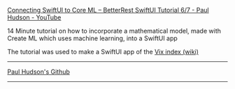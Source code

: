 [Connecting SwiftUI to Core ML – BetterRest SwiftUI Tutorial 6/7 - Paul Hudson - YouTube](https://youtu.be/rUikf6LYiCs?si=IzXsaM0TradtCavn)

14 Minute tutorial on how to incorporate a mathematical model, made with Create ML which uses machine learning, into a SwiftUI app

The tutorial was used to make a SwiftUI app of the [Vix index (wiki)](https://en.wikipedia.org/wiki/VIX)

- - - -
[Paul Hudson's Github](https://github.com/twostraws)

- - - -
